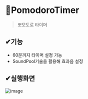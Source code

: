 # 📌PomodoroTimer
>뽀모도로 타이머

## ✔기능
<ul>
<li>60분까지 타이머 설정 가능</li>
<li>SoundPool기술을 활용해 효과음 설정 </li>
</ul>

## ✔실행화면
![image](https://user-images.githubusercontent.com/76811495/149328932-5337fbcf-cbf6-4d1f-b8c7-23124dbea18b.png)


